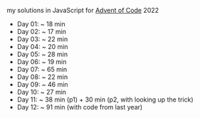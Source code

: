 my solutions in JavaScript for [Advent of Code](https://adventofcode.com/) 2022


- Day 01: ~ 18 min
- Day 02: ~ 17 min
- Day 03: ~ 22 min
- Day 04: ~ 20 min
- Day 05: ~ 28 min
- Day 06: ~ 19 min
- Day 07: ~ 65 min
- Day 08: ~ 22 min
- Day 09: ~ 46 min
- Day 10: ~ 27 min
- Day 11: ~ 38 min (p1) + 30 min (p2, with looking up the trick)
- Day 12: ~ 91 min (with code from last year)
